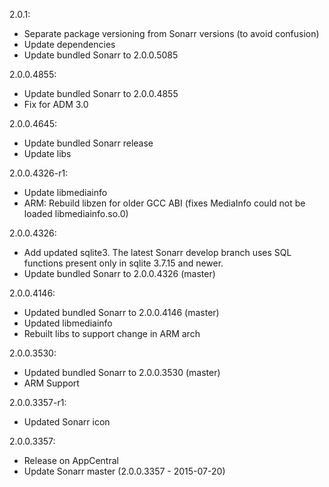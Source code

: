 2.0.1:
* Separate package versioning from Sonarr versions (to avoid confusion)
* Update dependencies
* Update bundled Sonarr to 2.0.0.5085

2.0.0.4855:
* Update bundled Sonarr to 2.0.0.4855
* Fix for ADM 3.0

2.0.0.4645:
* Update bundled Sonarr release
* Update libs

2.0.0.4326-r1:
* Update libmediainfo
* ARM: Rebuild libzen for older GCC ABI (fixes MediaInfo could not be loaded libmediainfo.so.0)

2.0.0.4326:
* Add updated sqlite3. The latest Sonarr develop branch uses SQL functions present only in sqlite 3.7.15 and newer.
* Update bundled Sonarr to 2.0.0.4326 (master)

2.0.0.4146:
* Updated bundled Sonarr to 2.0.0.4146 (master)
* Updated libmediainfo
* Rebuilt libs to support change in ARM arch

2.0.0.3530:
* Updated bundled Sonarr to 2.0.0.3530 (master)
* ARM Support

2.0.0.3357-r1:
* Updated Sonarr icon

2.0.0.3357:
* Release on AppCentral
* Update Sonarr master (2.0.0.3357 - 2015-07-20)
